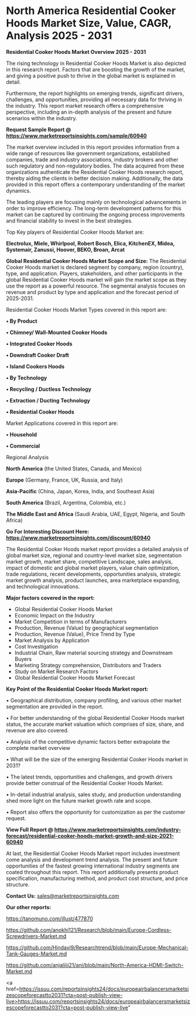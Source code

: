 # North America Residential Cooker Hoods Market Size, Value, CAGR, Analysis 2025 - 2031

<Strong> Residential Cooker Hoods Market Overview 2025 - 2031</strong>

The rising technology in Residential Cooker Hoods Market is also depicted in this research report. Factors that are boosting the growth of the market, and giving a positive push to thrive in the global market is explained in detail.

Furthermore, the report highlights on emerging trends, significant drivers, challenges, and opportunities, providing all necessary data for thriving in the industry. This report market research offers a comprehensive perspective, including an in-depth analysis of the present and future scenarios within the industry.

<strong>Request Sample Report @ <a href=https://www.marketreportsinsights.com/sample/60940>https://www.marketreportsinsights.com/sample/60940</a></strong>

The market overview included in this report provides information from a wide range of resources like government organizations, established companies, trade and industry associations, industry brokers and other such regulatory and non-regulatory bodies. The data acquired from these organizations authenticate the Residential Cooker Hoods research report, thereby aiding the clients in better decision making. Additionally, the data provided in this report offers a contemporary understanding of the market dynamics.

The leading players are focusing mainly on technological advancements in order to improve efficiency. The long-term development patterns for this market can be captured by continuing the ongoing process improvements and financial stability to invest in the best strategies.

Top Key players of Residential Cooker Hoods Market are:

<strong>Electrolux, Miele, Whirlpool, Robert Bosch, Elica, KitchenEX, Midea, Systemair, Zanussi, Hoover, BEKO, Broan, Arcat</strong>

<strong><b>Global Residential Cooker Hoods Market Scope and Size:</b></strong>
The Residential Cooker Hoods market is declared segment by company, region (country), type, and application. Players, stakeholders, and other participants in the global Residential Cooker Hoods market will gain the market scope as they use the report as a powerful resource. The segmental analysis focuses on revenue and product by type and application and the forecast period of 2025-2031.

Residential Cooker Hoods Market Types covered in this report are:

<strong>• By Product

• Chimney/ Wall-Mounted Cooker Hoods

• Integrated Cooker Hoods

• Downdraft Cooker Draft

• Island Cookers Hoods

• By Technology

• Recycling / Ductless Technology

• Extraction / Ducting Technology

• Residential Cooker Hoods</strong>

Market Applications covered in this report are:

<strong>• Household

• Commercial</strong> 

Regional Analysis

<strong>North America</strong> (the United States, Canada, and Mexico)

<strong>Europe</strong> (Germany, France, UK, Russia, and Italy)

<strong>Asia-Pacific</strong> (China, Japan, Korea, India, and Southeast Asia)

<strong>South America</strong> (Brazil, Argentina, Colombia, etc.)

<strong>The Middle East and Africa</strong> (Saudi Arabia, UAE, Egypt, Nigeria, and South Africa)

<strong>Go For Interesting Discount Here: <a href=https://www.marketreportsinsights.com/discount/60940>https://www.marketreportsinsights.com/discount/60940</a></strong>

The Residential Cooker Hoods market report provides a detailed analysis of global market size, regional and country-level market size, segmentation market growth, market share, competitive Landscape, sales analysis, impact of domestic and global market players, value chain optimization, trade regulations, recent developments, opportunities analysis, strategic market growth analysis, product launches, area marketplace expanding, and technological innovations.

<strong><b>Major factors covered in the report:</b></strong>
<ul>
  <li>Global Residential Cooker Hoods Market </li>
  <li>Economic Impact on the Industry</li>
  <li>Market Competition in terms of Manufacturers</li>
  <li>Production, Revenue (Value) by geographical segmentation</li>
  <li>Production, Revenue (Value), Price Trend by Type</li>
  <li>Market Analysis by Application</li>
  <li>Cost Investigation</li>
  <li>Industrial Chain, Raw material sourcing strategy and Downstream Buyers</li>
  <li>Marketing Strategy comprehension, Distributors and Traders</li>
  <li>Study on Market Research Factors</li>
  <li>Global Residential Cooker Hoods Market Forecast</li>
</ul>

<strong><b>Key Point of the Residential Cooker Hoods Market report:</b></strong>

• Geographical distribution, company profiling, and various other market segmentation are provided in the report.

• For better understanding of the global Residential Cooker Hoods market status, the accurate market valuation which comprises of size, share, and revenue are also covered.

• Analysis of the competitive dynamic factors better extrapolate the complete market overview

• What will be the size of the emerging Residential Cooker Hoods market in 2031?

• The latest trends, opportunities and challenges, and growth drivers provide better construal of the Residential Cooker Hoods Market.

• In-detail industrial analysis, sales study, and production understanding shed more light on the future market growth rate and scope.

• Report also offers the opportunity for customization as per the customer request.

<strong><b>View Full Report @ <a href=https://www.marketreportsinsights.com/industry-forecast/residential-cooker-hoods-market-growth-and-size-2021-60940>https://www.marketreportsinsights.com/industry-forecast/residential-cooker-hoods-market-growth-and-size-2021-60940</a></b></strong>


At last, the Residential Cooker Hoods Market report includes investment come analysis and development trend analysis. The present and future opportunities of the fastest growing international industry segments are coated throughout this report. This report additionally presents product specification, manufacturing method, and product cost structure, and price structure.

<strong>Contact Us:</strong>
sales@marketreportsinsights.com

<strong>Our other reports:</strong>

<a href=https://tanomuno.com/illust/477870>https://tanomuno.com/illust/477870</a>

<a href=https://github.com/anokhi121/Research/blob/main/Europe-Cordless-Screwdrivers-Market.md>https://github.com/anokhi121/Research/blob/main/Europe-Cordless-Screwdrivers-Market.md</a>

<a href=https://github.com/Hindavi9/Researchtrend/blob/main/Europe-Mechanical-Tank-Gauges-Market.md>https://github.com/Hindavi9/Researchtrend/blob/main/Europe-Mechanical-Tank-Gauges-Market.md</a>

<a href=https://github.com/anjaliiii21/ani/blob/main/North-America-HDMI-Switch-Market.md>https://github.com/anjaliiii21/ani/blob/main/North-America-HDMI-Switch-Market.md</a>

<a href=https://issuu.com/reportsinsights24/docs/europeairbalancersmarketsizescopeforecastto2031?cta=post-publish-view-live>https://issuu.com/reportsinsights24/docs/europeairbalancersmarketsizescopeforecastto2031?cta=post-publish-view-live</a>"
